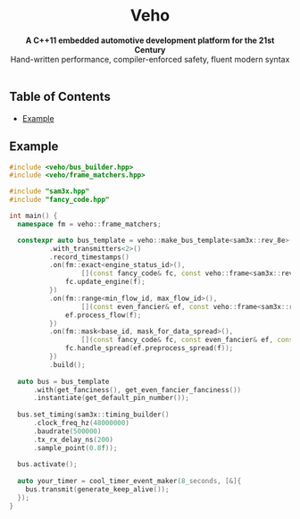 <h1 align="center">Veho</h1>

<div align="center">
  <strong>A C++11 embedded automotive development platform for the 21st Century</strong>
</div>
<div align="center">
  Hand-written performance, compiler-enforced safety, fluent modern syntax
</div>

<br />

## Table of Contents
- [Example](#example)

## Example
```C++
#include <veho/bus_builder.hpp>
#include <veho/frame_matchers.hpp>

#include "sam3x.hpp"
#include "fancy_code.hpp"

int main() {
  namespace fm = veho::frame_matchers;

  constexpr auto bus_template = veho::make_bus_template<sam3x::rev_8e>()
          .with_transmitters<2>()
          .record_timestamps()
          .on(fm::exact<engine_status_id>(),
                  [](const fancy_code& fc, const veho::frame<sam3x::rev_8e>& f){ 
              fc.update_engine(f);
          })
          .on(fm::range<min_flow_id, max_flow_id>(),
                  [](const even_fancier& ef, const veho::frame<sam3x::rev_8e>& f){
              ef.process_flow(f);
          })
          .on(fm::mask<base_id, mask_for_data_spread>(),
                  [](const fancy_code& fc, const even_fancier& ef, const veho::frame<sam3x::rev_8e>& f){
              fc.handle_spread(ef.preprocess_spread(f));
          })
          .build();
          
  auto bus = bus_template
      .with(get_fanciness(), get_even_fancier_fanciness())
      .instantiate(get_default_pin_number());
  
  bus.set_timing(sam3x::timing_builder()
      .clock_freq_hz(48000000)
      .baudrate(500000)
      .tx_rx_delay_ns(200)
      .sample_point(0.8f));
      
  bus.activate();
  
  auto your_timer = cool_timer_event_maker(8_seconds, [&]{
    bus.transmit(generate_keep_alive());
  });
}
```
